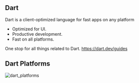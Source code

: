 ## Dart

Dart is a client-optimized language for fast apps on any platform

* Optimized for UI.
* Productive development.
* Fast on all platforms.

One stop for all things related to Dart.
https://dart.dev/guides

## Dart Platforms

![dart_platforms](https://dart.dev/assets/Dart-platforms-29d94ccaaea4bdd0b2bcf6e37084bae890eb8bae482baf3b0894e0b99a17b8d7.svg)
